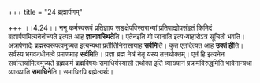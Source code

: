 +++
title = "24 ब्रह्मार्पणम्"

+++
।।4.24।। ननु कर्मस्वरूपं प्रतिज्ञाय सङ्क्षेपविस्तराभ्यां
प्रतिपाद्योपसंहृतं किमिदं ब्रह्मार्पणमित्यनेनोच्यते इत्यत आह
**ज्ञानावस्थिते**ति। एतेनइति यो जानाति इत्यध्याहारोऽत्र सूचितो भवति।
अत्रार्पणादेः ब्रह्मस्वरूपत्वमुच्यत इत्यन्यथा प्रतीतिनिरासायाह
**सर्वमि**ति। कुत एतदित्यत आह **उक्तं ही**ति। सर्वस्य भगवदधीनत्वे
प्रमाणमाह **सर्वमि**ति। प्रज्ञा ब्रह्म नेत्रं नेतृ यस्य तत्तथोक्तम्। एतं
हि इत्यनेन सर्वान्तर्यामित्वमुच्यते ब्रह्मकर्म ब्रह्मविषयः
समाधिर्यस्यासौ तथोक्त इति व्याख्यानं प्रक्रमविरुद्धमिति भावेनान्यथा
व्याख्याति **समाधिने**ति। समाधिरपि ब्रह्मेत्यर्थः।
